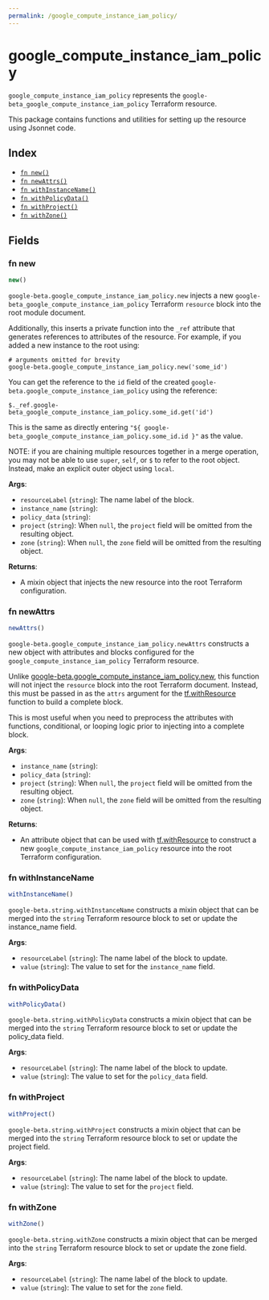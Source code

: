 ```yaml
---
permalink: /google_compute_instance_iam_policy/
---
```


# google_compute_instance_iam_policy

`google_compute_instance_iam_policy` represents the `google-beta_google_compute_instance_iam_policy` Terraform resource.



This package contains functions and utilities for setting up the resource using Jsonnet code.


## Index

* [`fn new()`](#fn-new)
* [`fn newAttrs()`](#fn-newattrs)
* [`fn withInstanceName()`](#fn-withinstancename)
* [`fn withPolicyData()`](#fn-withpolicydata)
* [`fn withProject()`](#fn-withproject)
* [`fn withZone()`](#fn-withzone)

## Fields

### fn new

```ts
new()
```


`google-beta.google_compute_instance_iam_policy.new` injects a new `google-beta_google_compute_instance_iam_policy` Terraform `resource`
block into the root module document.

Additionally, this inserts a private function into the `_ref` attribute that generates references to attributes of the
resource. For example, if you added a new instance to the root using:

    # arguments omitted for brevity
    google-beta.google_compute_instance_iam_policy.new('some_id')

You can get the reference to the `id` field of the created `google-beta.google_compute_instance_iam_policy` using the reference:

    $._ref.google-beta_google_compute_instance_iam_policy.some_id.get('id')

This is the same as directly entering `"${ google-beta_google_compute_instance_iam_policy.some_id.id }"` as the value.

NOTE: if you are chaining multiple resources together in a merge operation, you may not be able to use `super`, `self`,
or `$` to refer to the root object. Instead, make an explicit outer object using `local`.

**Args**:
  - `resourceLabel` (`string`): The name label of the block.
  - `instance_name` (`string`): 
  - `policy_data` (`string`): 
  - `project` (`string`):  When `null`, the `project` field will be omitted from the resulting object.
  - `zone` (`string`):  When `null`, the `zone` field will be omitted from the resulting object.

**Returns**:
- A mixin object that injects the new resource into the root Terraform configuration.


### fn newAttrs

```ts
newAttrs()
```


`google-beta.google_compute_instance_iam_policy.newAttrs` constructs a new object with attributes and blocks configured for the `google_compute_instance_iam_policy`
Terraform resource.

Unlike [google-beta.google_compute_instance_iam_policy.new](#fn-new), this function will not inject the `resource`
block into the root Terraform document. Instead, this must be passed in as the `attrs` argument for the
[tf.withResource](https://github.com/tf-libsonnet/core/tree/main/docs#fn-withresource) function to build a complete block.

This is most useful when you need to preprocess the attributes with functions, conditional, or looping logic prior to
injecting into a complete block.

**Args**:
  - `instance_name` (`string`): 
  - `policy_data` (`string`): 
  - `project` (`string`):  When `null`, the `project` field will be omitted from the resulting object.
  - `zone` (`string`):  When `null`, the `zone` field will be omitted from the resulting object.

**Returns**:
  - An attribute object that can be used with [tf.withResource](https://github.com/tf-libsonnet/core/tree/main/docs#fn-withresource) to construct a new `google_compute_instance_iam_policy` resource into the root Terraform configuration.


### fn withInstanceName

```ts
withInstanceName()
```

`google-beta.string.withInstanceName` constructs a mixin object that can be merged into the `string`
Terraform resource block to set or update the instance_name field.



**Args**:
  - `resourceLabel` (`string`): The name label of the block to update.
  - `value` (`string`): The value to set for the `instance_name` field.


### fn withPolicyData

```ts
withPolicyData()
```

`google-beta.string.withPolicyData` constructs a mixin object that can be merged into the `string`
Terraform resource block to set or update the policy_data field.



**Args**:
  - `resourceLabel` (`string`): The name label of the block to update.
  - `value` (`string`): The value to set for the `policy_data` field.


### fn withProject

```ts
withProject()
```

`google-beta.string.withProject` constructs a mixin object that can be merged into the `string`
Terraform resource block to set or update the project field.



**Args**:
  - `resourceLabel` (`string`): The name label of the block to update.
  - `value` (`string`): The value to set for the `project` field.


### fn withZone

```ts
withZone()
```

`google-beta.string.withZone` constructs a mixin object that can be merged into the `string`
Terraform resource block to set or update the zone field.



**Args**:
  - `resourceLabel` (`string`): The name label of the block to update.
  - `value` (`string`): The value to set for the `zone` field.
